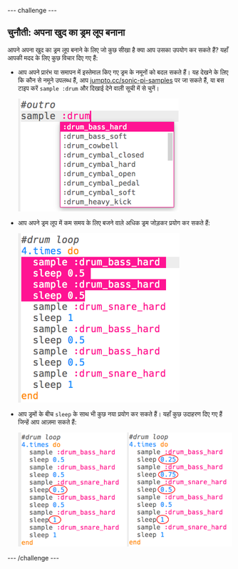 \--- challenge \---

## चुनौती: अपना खुद का ड्रम लूप बनाना

आपने अपना खुद का ड्रम लूप बनाने के लिए जो कुछ सीखा है क्या आप उसका उपयोग कर सकते हैं? यहाँ आपकी मदद के लिए कुछ विचार दिए गए हैं:

+ आप अपने प्रारंभ या समापन में इस्तेमाल किए गए ड्रम के नमूनों को बदल सकते हैं। यह देखने के लिए कि कौन से नमूने उपलब्ध हैं, आप [jumpto.cc/sonic-pi-samples](http://jumpto.cc/sonic-pi-samples) पर जा सकते हैं, या बस टाइप करें `sample :drum` और दिखाई देने वाली सूची में से चुनें।
    
    ![स्क्रीनशॉट](images/drum-outro-challenge.png)

+ आप अपने ड्रम लूप में कम समय के लिए बजने वाले अधिक ड्रम जोड़कर प्रयोग कर सकते हैं:
    
    ![स्क्रीनशॉट](images/drum-beat-challenge-1.png)

+ आप ड्रमों के बीच `sleep` के साथ भी कुछ नया प्रयोग कर सकते हैं। यहाँ कुछ उदाहरण दिए गए हैं जिन्हें आप आज़मा सकते हैं:
    
    ![स्क्रीनशॉट](images/drum-beat-challenge-2.png)

\--- /challenge \---